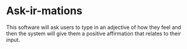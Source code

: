 # Ask-ir-mations
This software will ask users to type in an adjective of how they feel and then the system will give them a positive affirmation that relates to their input.
